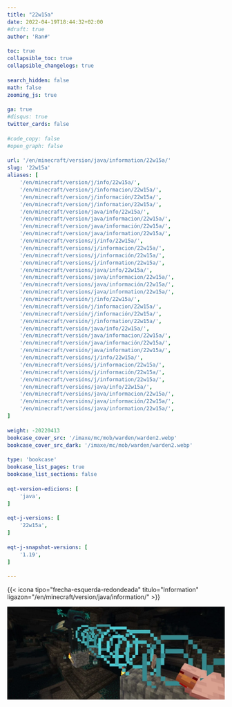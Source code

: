 ```yaml
---
title: "22w15a"
date: 2022-04-19T18:44:32+02:00
#draft: true
author: 'Ran#'

toc: true
collapsible_toc: true
collapsible_changelogs: true

search_hidden: false
math: false
zooming_js: true

ga: true
#disqus: true
twitter_cards: false

#code_copy: false
#open_graph: false

url: '/en/minecraft/version/java/information/22w15a/'
slug: '22w15a'
aliases: [
    '/en/minecraft/version/j/info/22w15a/',
    '/en/minecraft/version/j/informacion/22w15a/',
    '/en/minecraft/version/j/información/22w15a/',
    '/en/minecraft/version/j/information/22w15a/',
    '/en/minecraft/version/java/info/22w15a/',
    '/en/minecraft/version/java/informacion/22w15a/',
    '/en/minecraft/version/java/información/22w15a/',
    '/en/minecraft/version/java/information/22w15a/',
    '/en/minecraft/versions/j/info/22w15a/',
    '/en/minecraft/versions/j/informacion/22w15a/',
    '/en/minecraft/versions/j/información/22w15a/',
    '/en/minecraft/versions/j/information/22w15a/',
    '/en/minecraft/versions/java/info/22w15a/',
    '/en/minecraft/versions/java/informacion/22w15a/',
    '/en/minecraft/versions/java/información/22w15a/',
    '/en/minecraft/versions/java/information/22w15a/',
    '/en/minecraft/versión/j/info/22w15a/',
    '/en/minecraft/versión/j/informacion/22w15a/',
    '/en/minecraft/versión/j/información/22w15a/',
    '/en/minecraft/versión/j/information/22w15a/',
    '/en/minecraft/versión/java/info/22w15a/',
    '/en/minecraft/versión/java/informacion/22w15a/',
    '/en/minecraft/versión/java/información/22w15a/',
    '/en/minecraft/versión/java/information/22w15a/',
    '/en/minecraft/versións/j/info/22w15a/',
    '/en/minecraft/versións/j/informacion/22w15a/',
    '/en/minecraft/versións/j/información/22w15a/',
    '/en/minecraft/versións/j/information/22w15a/',
    '/en/minecraft/versións/java/info/22w15a/',
    '/en/minecraft/versións/java/informacion/22w15a/',
    '/en/minecraft/versións/java/información/22w15a/',
    '/en/minecraft/versións/java/information/22w15a/',
]

weight: -20220413
bookcase_cover_src: '/imaxe/mc/mob/warden/warden2.webp'
bookcase_cover_src_dark: '/imaxe/mc/mob/warden/warden2.webp'

type: 'bookcase'
bookcase_list_pages: true
bookcase_list_sections: false

eqt-version-edicions: [
    'java',
]

eqt-j-versions: [
    '22w15a',
]

eqt-j-snapshot-versions: [
    '1.19',
]

---
```


{{< icona tipo="frecha-esquerda-redondeada" titulo="Information" ligazon="/en/minecraft/version/java/information/" >}}

<img title="22w15a" alt="22w15a" src="/imaxe/mc/mob/warden/warden2.webp">

